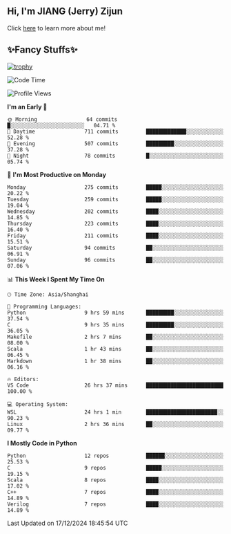 ## Hi, I'm JIANG (Jerry) Zijun

Click [here](https://jzjerry.github.io/about/) to learn more about me!

## ✨Fancy Stuffs✨
[![trophy](https://github-profile-trophy.vercel.app/?username=jzjerry&theme=onedark)](https://github.com/ryo-ma/github-profile-trophy)
<!--START_SECTION:waka-->
![Code Time](http://img.shields.io/badge/Code%20Time-916%20hrs%2024%20mins-blue)

![Profile Views](http://img.shields.io/badge/Profile%20Views-0-blue)

**I'm an Early 🐤** 

```text
🌞 Morning                64 commits          █░░░░░░░░░░░░░░░░░░░░░░░░   04.71 % 
🌆 Daytime                711 commits         █████████████░░░░░░░░░░░░   52.28 % 
🌃 Evening                507 commits         █████████░░░░░░░░░░░░░░░░   37.28 % 
🌙 Night                  78 commits          █░░░░░░░░░░░░░░░░░░░░░░░░   05.74 % 
```
📅 **I'm Most Productive on Monday** 

```text
Monday                   275 commits         █████░░░░░░░░░░░░░░░░░░░░   20.22 % 
Tuesday                  259 commits         █████░░░░░░░░░░░░░░░░░░░░   19.04 % 
Wednesday                202 commits         ████░░░░░░░░░░░░░░░░░░░░░   14.85 % 
Thursday                 223 commits         ████░░░░░░░░░░░░░░░░░░░░░   16.40 % 
Friday                   211 commits         ████░░░░░░░░░░░░░░░░░░░░░   15.51 % 
Saturday                 94 commits          ██░░░░░░░░░░░░░░░░░░░░░░░   06.91 % 
Sunday                   96 commits          ██░░░░░░░░░░░░░░░░░░░░░░░   07.06 % 
```


📊 **This Week I Spent My Time On** 

```text
🕑︎ Time Zone: Asia/Shanghai

💬 Programming Languages: 
Python                   9 hrs 59 mins       █████████░░░░░░░░░░░░░░░░   37.54 % 
C                        9 hrs 35 mins       █████████░░░░░░░░░░░░░░░░   36.05 % 
Makefile                 2 hrs 7 mins        ██░░░░░░░░░░░░░░░░░░░░░░░   08.00 % 
Scala                    1 hr 43 mins        ██░░░░░░░░░░░░░░░░░░░░░░░   06.45 % 
Markdown                 1 hr 38 mins        ██░░░░░░░░░░░░░░░░░░░░░░░   06.16 % 

🔥 Editors: 
VS Code                  26 hrs 37 mins      █████████████████████████   100.00 % 

💻 Operating System: 
WSL                      24 hrs 1 min        ███████████████████████░░   90.23 % 
Linux                    2 hrs 36 mins       ██░░░░░░░░░░░░░░░░░░░░░░░   09.77 % 
```

**I Mostly Code in Python** 

```text
Python                   12 repos            ██████░░░░░░░░░░░░░░░░░░░   25.53 % 
C                        9 repos             █████░░░░░░░░░░░░░░░░░░░░   19.15 % 
Scala                    8 repos             ████░░░░░░░░░░░░░░░░░░░░░   17.02 % 
C++                      7 repos             ████░░░░░░░░░░░░░░░░░░░░░   14.89 % 
Verilog                  7 repos             ████░░░░░░░░░░░░░░░░░░░░░   14.89 % 
```




 Last Updated on 17/12/2024 18:45:54 UTC
<!--END_SECTION:waka-->

